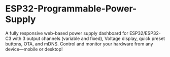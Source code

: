 # ESP32-Programmable-Power-Supply
A fully responsive web-based power supply dashboard for ESP32/ESP32-C3 with 3 output channels (variable and fixed), Voltage display, quick preset buttons, OTA, and mDNS. Control and monitor your hardware from any device—mobile or desktop!
